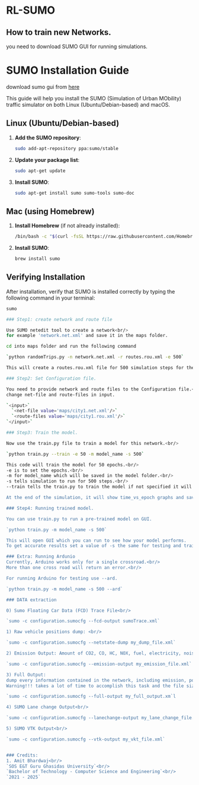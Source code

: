 # RL-SUMO

## How to train new Networks.

you need to download SUMO GUI for running simulations.

# SUMO Installation Guide

download sumo gui from [here](https://sumo.dlr.de/docs/Downloads.php)


This guide will help you install the SUMO (Simulation of Urban MObility) traffic simulator on both Linux (Ubuntu/Debian-based) and macOS.

## Linux (Ubuntu/Debian-based)

1. **Add the SUMO repository**:
    ```bash
    sudo add-apt-repository ppa:sumo/stable
    ```

2. **Update your package list**:
    ```bash
    sudo apt-get update
    ```

3. **Install SUMO**:
    ```bash
    sudo apt-get install sumo sumo-tools sumo-doc
    ```

## Mac (using Homebrew)

1. **Install Homebrew** (if not already installed):
    ```bash
    /bin/bash -c "$(curl -fsSL https://raw.githubusercontent.com/Homebrew/install/HEAD/install.sh)"
    ```

2. **Install SUMO**:
    ```bash
    brew install sumo
    ```

## Verifying Installation

After installation, verify that SUMO is installed correctly by typing the following command in your terminal:

```bash
sumo

### Step1: create network and route file

Use SUMO netedit tool to create a network<br/>
for example 'network.net.xml' and save it in the maps folder.

cd into maps folder and run the following command

`python randomTrips.py -n network.net.xml -r routes.rou.xml -e 500`

This will create a routes.rou.xml file for 500 simulation steps for the network "network.net.xml"

### Step2: Set Configuration file.

You need to provide network and route files to the Configuration file.<br/>
change net-file and route-files in input.

`<input>`        
  `<net-file value='maps/city1.net.xml'/>`
  `<route-files value='maps/city1.rou.xml'/>`
`</input>`

### Step3: Train the model.

Now use the train.py file to train a model for this network.<br/>

`python train.py --train -e 50 -m model_name -s 500`

This code will train the model for 50 epochs.<br/>
-e is to set the epochs.<br/>
-m for model_name which will be saved in the model folder.<br/>
-s tells simulation to run for 500 steps.<br/>
--train tells the train.py to train the model if not specified it will load model_name from the model's folder.

At the end of the simulation, it will show time_vs_epoch graphs and save them to plots folder with name time_vs_epoch_{model_name}.png

### Step4: Running trained model.

You can use train.py to run a pre-trained model on GUI.

`python train.py -m model_name -s 500` 

This will open GUI which you can run to see how your model performs.
To get accurate results set a value of -s the same for testing and training.

### Extra: Running Ardunio
Currently, Arduino works only for a single crossroad.<br/>
More than one cross road will return an error.<br/>

For running Arduino for testing use --ard.

`python train.py -m model_name -s 500 --ard`

### DATA extraction

0) Sumo Floating Car Data (FCD) Trace File<br/>

`sumo -c configuration.sumocfg --fcd-output sumoTrace.xml`

1) Raw vehicle positions dump: <br/>

`sumo -c configuration.sumocfg --netstate-dump my_dump_file.xml`

2) Emission Output: Amount of CO2, CO, HC, NOX, fuel, electricity, noise, emitted by the vehicle in the actual simulation step<br/>

`sumo -c configuration.sumocfg --emission-output my_emission_file.xml`

3) Full Output: 
dump every information contained in the network, including emission, position, speed, lane. 
Warning!!! takes a lot of time to accomplish this task and the file size is very big (~GB) <br/>

`sumo -c configuration.sumocfg --full-output my_full_output.xm`l

4) SUMO Lane change Output<br/>

`sumo -c configuration.sumocfg --lanechange-output my_lane_change_file.xml`

5) SUMO VTK Output<br/>

`sumo -c configuration.sumocfg --vtk-output my_vkt_file.xml`


### Credits: 
1. Amit Bhardwaj<br/>
`SOS E&T Guru Ghasidas University`<br/>
`Bachelor of Technology - Computer Science and Engineering`<br/>
`2021 - 2025`
